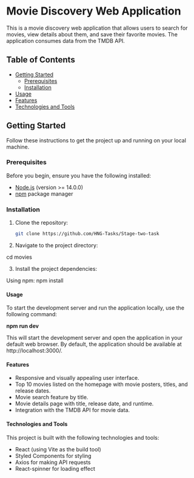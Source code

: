# Movie Discovery Web Application
This is a movie discovery web application that allows users to search for movies, view details about them, and save their favorite movies. The application consumes data from the TMDB API.

## Table of Contents

- [Getting Started](#getting-started)
  - [Prerequisites](#prerequisites)
  - [Installation](#installation)
- [Usage](#usage)
- [Features](#features)
- [Technologies and Tools](#technologies-and-tools)


## Getting Started

Follow these instructions to get the project up and running on your local machine.

### Prerequisites

Before you begin, ensure you have the following installed:

- [Node.js](https://nodejs.org/) (version >= 14.0.0)
- [npm](https://www.npmjs.com/) package manager

### Installation

1. Clone the repository:

   ```bash
   git clone https://github.com/HNG-Tasks/Stage-two-task

2. Navigate to the project directory:

cd movies

3. Install the project dependencies:

Using npm:
npm install


#### Usage
To start the development server and run the application locally, use the following command:

**npm run dev**

This will start the development server and open the application in your default web browser. By default, the application should be available at http://localhost:3000/.

#### Features
- Responsive and visually appealing user interface.
- Top 10 movies listed on the homepage with movie posters, titles, and release dates.
- Movie search feature by title.
- Movie details page with title, release date, and runtime.
- Integration with the TMDB API for movie data.

#### Technologies and Tools
This project is built with the following technologies and tools:

- React (using Vite as the build tool)
- Styled Components for styling
- Axios for making API requests
- React-spinner for loading effect